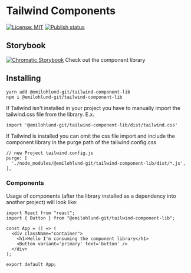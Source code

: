 # Tailwind Components
[![License: MIT](https://img.shields.io/badge/License-MIT-green.svg)](https://opensource.org/licenses/MIT) [![Publish status](https://github.com/emilohlund-git/tailwind-component-lib/actions/workflows/publish.yml/badge.svg)]()

## Storybook
[![Chromatic Storybook](https://raw.githubusercontent.com/storybookjs/brand/main/badge/badge-storybook.svg)](https://637bc3c27472f0817bd0eeed-oqkwidjwcq.chromatic.com/) Check out the component library 

## Installing
```
yarn add @emilohlund-git/tailwind-component-lib
npm i @emilohlund-git/tailwind-component-lib
```

If Tailwind isn't installed in your project you have to manually import the tailwind.css file from the library. E.x.
```TSX
import '@emilohlund-git/tailwind-component-lib/dist/tailwind.css'
```
If Tailwind is installed you can omit the css file import and include the component library in the purge path of the tailwind.config.css
```JS
// new Project tailwind.config.js
purge: [
  './node_modules/@emilohlund-git/tailwind-component-lib/dist/*.js',
],
```

### Components

Usage of components (after the library installed as a dependency into another project) will look like:

```TSX
import React from "react";
import { Button } from "@emilohlund-git/tailwind-component-lib";

const App = () => (
  <div className="container">
    <h1>Hello I'm consuming the component library</h1>
    <Button variant='primary' text='button' />
  </div>
);

export default App;
```
